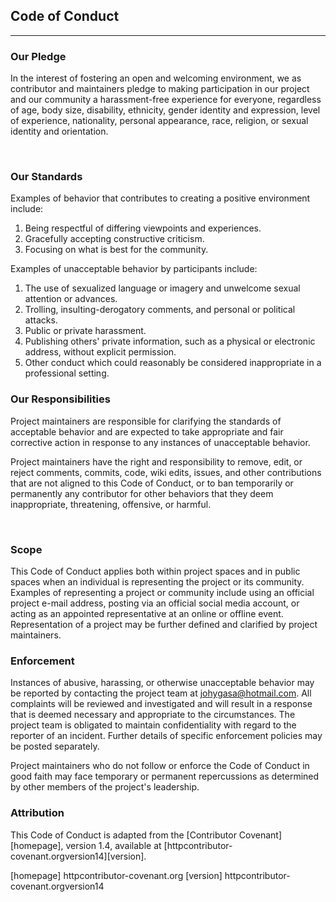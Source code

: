 ## Code of Conduct
<hr/>

### Our Pledge

In the interest of fostering an open and welcoming environment, we as contributor and maintainers pledge to making participation in our project and our community a harassment-free experience for everyone, regardless of age, body size, disability, ethnicity, gender identity and expression, level of experience, nationality, personal appearance, race, religion, or sexual identity and
orientation.

<br/>

### Our Standards

Examples of behavior that contributes to creating a positive environment include:
1. Being respectful of differing viewpoints and experiences.
2. Gracefully accepting constructive criticism.
3. Focusing on what is best for the community.


Examples of unacceptable behavior by participants include:
1. The use of sexualized language or imagery and unwelcome sexual attention or
advances.
2. Trolling, insulting-derogatory comments, and personal or political attacks.
3. Public or private harassment.
4. Publishing others' private information, such as a physical or electronic address, without explicit permission.
5. Other conduct which could reasonably be considered inappropriate in a professional setting.

### Our Responsibilities

Project maintainers are responsible for clarifying the standards of acceptable behavior and are expected to take appropriate and fair corrective action in response to any instances of unacceptable behavior.

Project maintainers have the right and responsibility to remove, edit, or reject comments, commits, code, wiki edits, issues, and other contributions that are not aligned to this Code of Conduct, or to ban temporarily or permanently any contributor for other behaviors that they deem inappropriate,
threatening, offensive, or harmful.

<br/>

### Scope

This Code of Conduct applies both within project spaces and in public spaces when an individual is representing the project or its community. Examples of representing a project or community include using an official project e-mail address, posting via an official social media account, or acting as an appointed representative at an online or offline event. Representation of a project may be further defined and clarified by project maintainers.

### Enforcement

Instances of abusive, harassing, or otherwise unacceptable behavior may be reported by contacting the project team at <johygasa@hotmail.com>. All complaints will be reviewed and investigated and will result in a response that is deemed necessary and appropriate to the circumstances. The project team is obligated to maintain confidentiality with regard to the reporter of an incident. Further details of specific enforcement policies may be posted separately.

Project maintainers who do not follow or enforce the Code of Conduct in good faith may face temporary or permanent repercussions as determined by other members of the project's leadership.

### Attribution
This Code of Conduct is adapted from the [Contributor Covenant][homepage], version 1.4,
available at [httpcontributor-covenant.orgversion14][version].

[homepage] httpcontributor-covenant.org
[version] httpcontributor-covenant.orgversion14